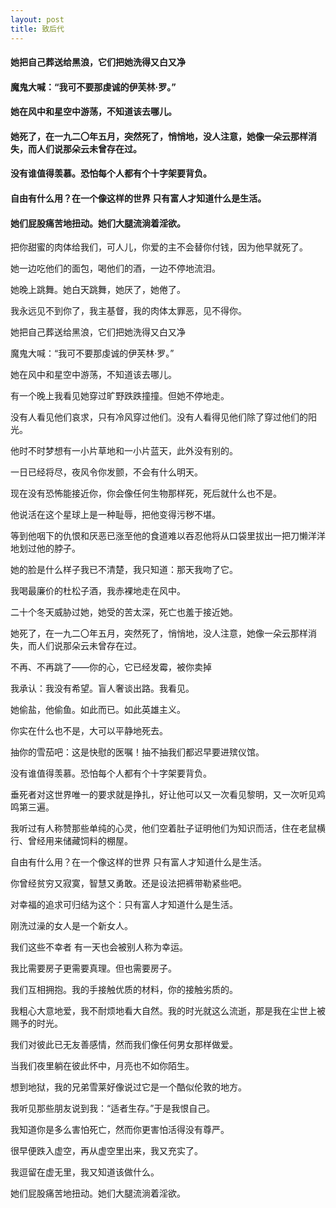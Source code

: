 ```yaml
---
layout: post
title: 致后代
---
```

#### 她把自己葬送给黑浪，它们把她洗得又白又净
#### 魔鬼大喊：“我可不要那虔诚的伊芙林·罗。”
#### 她在风中和星空中游荡，不知道该去哪儿。
#### 她死了，在一九二〇年五月，突然死了，悄悄地，没人注意，她像一朵云那样消失，而人们说那朵云未曾存在过。
#### 没有谁值得羡慕。恐怕每个人都有个十字架要背负。
#### 自由有什么用？在一个像这样的世界 只有富人才知道什么是生活。
#### 她们屁股痛苦地扭动。她们大腿流淌着淫欲。
<!-- more -->
把你甜蜜的肉体给我们，可人儿，你爱的主不会替你付钱，因为他早就死了。

她一边吃他们的面包，喝他们的酒，一边不停地流泪。

她晚上跳舞。她白天跳舞，她厌了，她倦了。

我永远见不到你了，我主基督，我的肉体太罪恶，见不得你。

她把自己葬送给黑浪，它们把她洗得又白又净

魔鬼大喊：“我可不要那虔诚的伊芙林·罗。”

她在风中和星空中游荡，不知道该去哪儿。

有一个晚上我看见她穿过旷野跌跌撞撞。但她不停地走。

没有人看见他们哀求，只有冷风穿过他们。没有人看得见他们除了穿过他们的阳光。

他时不时梦想有一小片草地和一小片蓝天，此外没有别的。

一日已经将尽，夜风令你发颤，不会有什么明天。

现在没有恐怖能接近你，你会像任何生物那样死，死后就什么也不是。

他说活在这个星球上是一种耻辱，把他变得污秽不堪。

等到他咽下的仇恨和厌恶已涨至他的食道难以吞忍他将从口袋里拔出一把刀懒洋洋地划过他的脖子。

她的脸是什么样子我已不清楚，我只知道：那天我吻了它。

我喝最廉价的杜松子酒，我赤裸地走在风中。

二十个冬天威胁过她，她受的苦太深，死亡也羞于接近她。

她死了，在一九二〇年五月，突然死了，悄悄地，没人注意，她像一朵云那样消失，而人们说那朵云未曾存在过。

不再、不再跳了——你的心，它已经发霉，被你卖掉

我承认：我没有希望。盲人奢谈出路。我看见。

她偷盐，他偷鱼。如此而已。如此英雄主义。

你实在什么也不是，大可以平静地死去。

抽你的雪茄吧：这是快慰的医嘱！抽不抽我们都迟早要进殡仪馆。

没有谁值得羡慕。恐怕每个人都有个十字架要背负。

垂死者对这世界唯一的要求就是挣扎，好让他可以又一次看见黎明，又一次听见鸡鸣第三遍。

我听过有人称赞那些单纯的心灵，他们空着肚子证明他们为知识而活，住在老鼠横行、曾经用来储藏饲料的棚屋。

自由有什么用？在一个像这样的世界 只有富人才知道什么是生活。

你曾经贫穷又寂寞，智慧又勇敢。还是设法把裤带勒紧些吧。

对幸福的追求可归结为这个：只有富人才知道什么是生活。

刚洗过澡的女人是一个新女人。

我们这些不幸者 有一天也会被别人称为幸运。

我比需要房子更需要真理。但也需要房子。

我们互相拥抱。我的手接触优质的材料，你的接触劣质的。

我粗心大意地爱，我不耐烦地看大自然。我的时光就这么流逝，那是我在尘世上被赐予的时光。

我们对彼此已无友善感情，然而我们像任何男女那样做爱。

当我们夜里躺在彼此怀中，月亮也不如你陌生。

想到地狱，我的兄弟雪莱好像说过它是一个酷似伦敦的地方。

我听见那些朋友说到我：“适者生存。”于是我恨自己。

我知道你是多么害怕死亡，然而你更害怕活得没有尊严。

很早便跌入虚空，再从虚空里出来，我又充实了。

我逗留在虚无里，我又知道该做什么。

她们屁股痛苦地扭动。她们大腿流淌着淫欲。